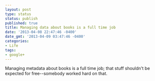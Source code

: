 ```yaml
---
layout: post
type: status
status: publish
published: true
title: Managing data about books is a full time job
date: '2013-04-08 22:47:46 -0400'
date_gmt: '2013-04-09 03:47:46 -0400'
categories:
- Life
tags:
- google+
---
```

Managing metadata about books is a full time job; that stuff shouldn't be expected for free--somebody worked hard on that.﻿
